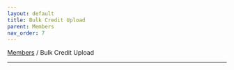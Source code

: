 ```yaml
---
layout: default
title: Bulk Credit Upload
parent: Members
nav_order: 7
---
```


[Members](https://biijuwa.github.io/eckb/docs/members/members.html) / Bulk Credit Upload

---
